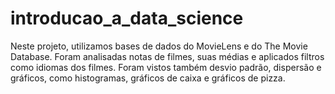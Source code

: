 # introducao_a_data_science

Neste projeto, utilizamos bases de dados do MovieLens e do The Movie Database. Foram analisadas notas de filmes, suas médias e aplicados filtros como idiomas dos filmes. Foram vistos também desvio padrão, dispersão e gráficos, como histogramas, gráficos de caixa e gráficos de pizza.

